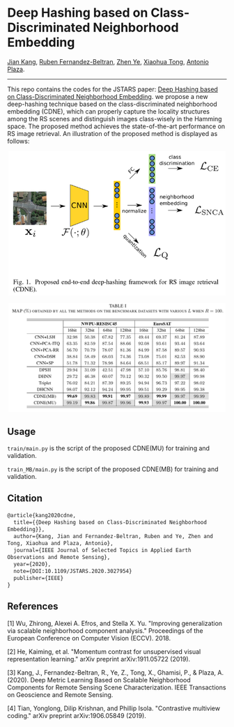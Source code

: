 # Deep Hashing based on Class-Discriminated Neighborhood Embedding

[Jian Kang](https://github.com/jiankang1991), [Ruben Fernandez-Beltran](https://scholar.google.es/citations?user=pdzJmcQAAAAJ&hl=es), [Zhen Ye](https://scholar.google.com/citations?user=wftJB7QAAAAJ&hl=en), [Xiaohua Tong](https://scholar.google.com/citations?user=Kxn4zKEAAAAJ&hl=en), [Antonio Plaza](https://www.umbc.edu/rssipl/people/aplaza/).

---

This repo contains the codes for the JSTARS paper: [Deep Hashing based on Class-Discriminated Neighborhood Embedding](). we propose a new deep-hashing technique based on the class-discriminated neighborhood embedding (CDNE), which can properly capture the locality structures among the RS scenes and distinguish images class-wisely in the Hamming space. The proposed method achieves the state-of-the-art performance on RS image retrieval. An illustration of the proposed method is displayed as follows:


<p align="center">
<img src="./Selection_005.png" alt="drawing" width="500"/>
</p>

<p align="center">
<img src="./Selection_001.png" alt="drawing" width="500"/>
</p>

## Usage

`train/main.py` is the script of the proposed CDNE(MU) for training and validation.

`train_MB/main.py` is the script of the proposed CDNE(MB) for training and validation.

## Citation

```
@article{kang2020cdne,
  title={{Deep Hashing based on Class-Discriminated Neighborhood Embedding}},
  author={Kang, Jian and Fernandez-Beltran, Ruben and Ye, Zhen and Tong, Xiaohua and Plaza, Antonio},
  journal={IEEE Journal of Selected Topics in Applied Earth Observations and Remote Sensing},
  year={2020},
  note={DOI:10.1109/JSTARS.2020.3027954}
  publisher={IEEE}
}
```

## References

[1] Wu, Zhirong, Alexei A. Efros, and Stella X. Yu. "Improving generalization via scalable neighborhood component analysis." Proceedings of the European Conference on Computer Vision (ECCV). 2018.

[2] He, Kaiming, et al. "Momentum contrast for unsupervised visual representation learning." arXiv preprint arXiv:1911.05722 (2019).

[3] Kang, J., Fernandez-Beltran, R., Ye, Z., Tong, X., Ghamisi, P., & Plaza, A. (2020). Deep Metric Learning Based on Scalable Neighborhood Components for Remote Sensing Scene Characterization. IEEE Transactions on Geoscience and Remote Sensing.

[4] Tian, Yonglong, Dilip Krishnan, and Phillip Isola. "Contrastive multiview coding." arXiv preprint arXiv:1906.05849 (2019).